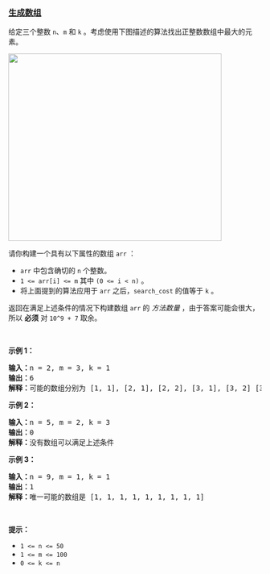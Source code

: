 ### [生成数组](https://leetcode-cn.com/problems/build-array-where-you-can-find-the-maximum-exactly-k-comparisons)

<p>给定三个整数 <code>n</code>、<code>m</code> 和 <code>k</code> 。考虑使用下图描述的算法找出正整数数组中最大的元素。</p>

<p><img alt="" src="https://assets.leetcode-cn.com/aliyun-lc-upload/uploads/2020/04/19/e.png" style="height: 372px; width: 424px;" /></p>

<p>请你构建一个具有以下属性的数组 <code>arr</code> ：</p>

<ul>
	<li><code>arr</code> 中包含确切的&nbsp;<code>n</code> 个整数。</li>
	<li><code>1 &lt;= arr[i] &lt;= m</code> 其中 <code>(0 &lt;= i &lt; n)</code> 。</li>
	<li>将上面提到的算法应用于 <code>arr</code>&nbsp;之后，<code>search_cost</code> 的值等于 <code>k</code> 。</li>
</ul>

<p>返回在满足上述条件的情况下构建数组 <code>arr</code> 的 <em>方法数量</em>&nbsp;，由于答案可能会很大，所以 <strong>必须</strong> 对 <code>10^9 + 7</code> 取余。</p>

<p>&nbsp;</p>

<p><strong>示例 1：</strong></p>

<pre>
<strong>输入：</strong>n = 2, m = 3, k = 1
<strong>输出：</strong>6
<strong>解释：</strong>可能的数组分别为 [1, 1], [2, 1], [2, 2], [3, 1], [3, 2] [3, 3]
</pre>

<p><strong>示例 2：</strong></p>

<pre>
<strong>输入：</strong>n = 5, m = 2, k = 3
<strong>输出：</strong>0
<strong>解释：</strong>没有数组可以满足上述条件
</pre>

<p><strong>示例 3：</strong></p>

<pre>
<strong>输入：</strong>n = 9, m = 1, k = 1
<strong>输出：</strong>1
<strong>解释：</strong>唯一可能的数组是 [1, 1, 1, 1, 1, 1, 1, 1, 1]
</pre>

<p>&nbsp;</p>

<p><strong>提示：</strong></p>

<ul>
	<li><code>1 &lt;= n &lt;= 50</code></li>
	<li><code>1 &lt;= m &lt;= 100</code></li>
	<li><code>0 &lt;= k &lt;= n</code></li>
</ul>
